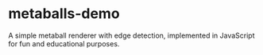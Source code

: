# metaballs-demo

A simple metaball renderer with edge detection, implemented in JavaScript for fun and educational purposes.
